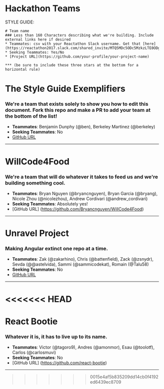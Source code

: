 # Hackathon Teams

STYLE GUIDE:  
```
# Team name
### Less than 160 Characters describing what we're building. Include external links here if desired
* Teammates: csv with your Reactathon Slack username. Get that [here](https://reactathon2017.slack.com/shared_invite/MTQ5MDc5ODc5MzkzLTE0ODg2NDYyMjMtN2FmZDRiYWE5Yw)
* Seeking Teammates: Yes/No
* [Project URL](https://github.com/your-profile/your-project-name)

*** (be sure to include these three stars at the bottom for a horizontal rule)
```
# The Style Guide Exemplifiers
### We're a team that exists solely to show you how to edit this document. Fork this repo and make a PR to add your team at the bottom of the list!
* **Teammates**: Benjamin Dunphy (@ben), Berkeley Martinez (@berkeley)
* **Seeking Teammates**: No
* [GitHub URL](https://github.com/your-profile/your-project-name)

***


# WillCode4Food
### We're a team that will do whatever it takes to feed us and we're building something cool.
* **Teammates**: Bryan Nguyen (@bryancnguyen), Bryan Garcia (@bryang), Nicole Zhou (@nicolezhou), Andrew Cordivari (@andrew_cordivari) 
* **Seeking Teammates**: Absolutely yes!
* [GitHub URL] (https://github.com/Bryancnguyen/WillCode4Food) 

***

# Unravel Project
### Making Angular extinct one repo at a time.
* **Teammates**: Zak (@zakarhino), Chris (@battenfield), Zack (@zsnydr), Sevda (@@astelvida), Sammi (@sammicodekat), Romain (@Talu58)
* **Seeking Teammates**: No
* [GitHub URL](https://github.com/unravel-project)

***
<<<<<<< HEAD
=======

# React Bootie
### Whatever it is, it has to live up to its name.
* **Teammates**: Victor (@tagoro9), Andres (@amonmor), Esau (@toolotf), Carlos (@carlosmuvi)
* **Seeking Teammates**: No
* [GitHub URL] (https://github.com/react-bootie)

***
>>>>>>> 0015e4af5b835209dd14cb0f4192ed6439ec8709
